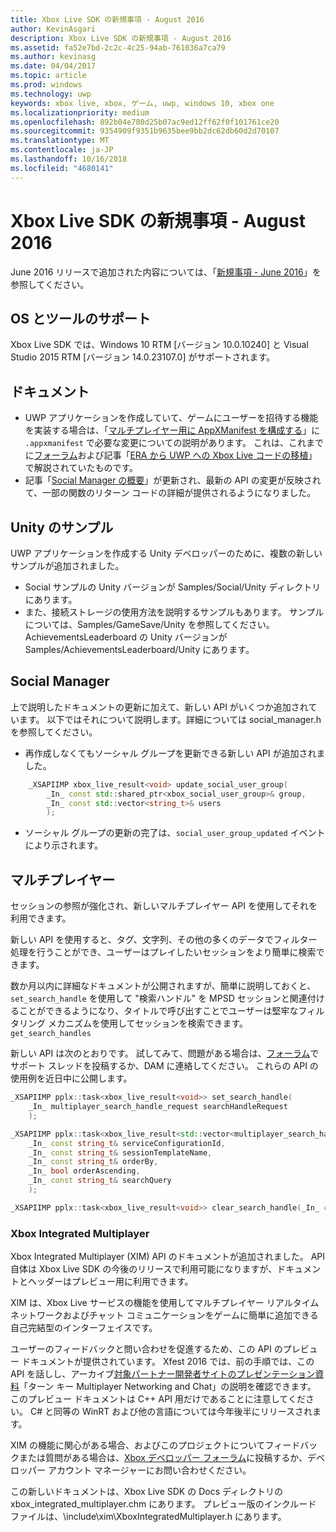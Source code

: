 ```yaml
---
title: Xbox Live SDK の新規事項 - August 2016
author: KevinAsgari
description: Xbox Live SDK の新規事項 - August 2016
ms.assetid: fa52e7bd-2c2c-4c25-94ab-761036a7ca79
ms.author: kevinasg
ms.date: 04/04/2017
ms.topic: article
ms.prod: windows
ms.technology: uwp
keywords: xbox live, xbox, ゲーム, uwp, windows 10, xbox one
ms.localizationpriority: medium
ms.openlocfilehash: 892b04e780d25b07ac9ed12ff62f0f101761ce20
ms.sourcegitcommit: 9354909f9351b9635bee9bb2dc62db60d2d70107
ms.translationtype: MT
ms.contentlocale: ja-JP
ms.lasthandoff: 10/16/2018
ms.locfileid: "4680141"
---
```

# <a name="whats-new-for-the-xbox-live-sdk---august-2016"></a>Xbox Live SDK の新規事項 - August 2016

June 2016 リリースで追加された内容については、「[新規事項 - June 2016](1606-whats-new.md)」を参照してください。

## <a name="os-and-tool-support"></a>OS とツールのサポート
Xbox Live SDK では、Windows 10 RTM [バージョン 10.0.10240] と Visual Studio 2015 RTM [バージョン 14.0.23107.0] がサポートされます。

## <a name="documentation"></a>ドキュメント
- UWP アプリケーションを作成していて、ゲームにユーザーを招待する機能を実装する場合は、「[マルチプレイヤー用に AppXManifest を構成する](../multiplayer/service-configuration/configure-your-appxmanifest-for-multiplayer.md)」に ```.appxmanifest``` で必要な変更についての説明があります。  これは、これまでに[フォーラム](https://forums.xboxlive.com)および記事「[ERA から UWP への Xbox Live コードの移植](../using-xbox-live/porting-xbox-live-code-from-xdk-to-uwp.md)」で解説されていたものです。
- 記事「[Social Manager の概要](../social-platform/intro-to-social-manager.md)」が更新され、最新の API の変更が反映されて、一部の関数のリターン コードの詳細が提供されるようになりました。

## <a name="unity-samples"></a>Unity のサンプル
UWP アプリケーションを作成する Unity デベロッパーのために、複数の新しいサンプルが追加されました。
- Social サンプルの Unity バージョンが Samples/Social/Unity ディレクトリにあります。
- また、接続ストレージの使用方法を説明するサンプルもあります。  サンプルについては、Samples/GameSave/Unity を参照してください。
AchievementsLeaderboard の Unity バージョンが Samples/AchievementsLeaderboard/Unity にあります。

## <a name="social-manager"></a>Social Manager
上で説明したドキュメントの更新に加えて、新しい API がいくつか追加されています。  以下ではそれについて説明します。詳細については social_manager.h を参照してください。

- 再作成しなくてもソーシャル グループを更新できる新しい API が追加されました。

```cpp
    _XSAPIIMP xbox_live_result<void> update_social_user_group(
        _In_ const std::shared_ptr<xbox_social_user_group>& group,
        _In_ const std::vector<string_t>& users
        );
```
- ソーシャル グループの更新の完了は、```social_user_group_updated``` イベントにより示されます。


## <a name="multiplayer"></a>マルチプレイヤー
セッションの参照が強化され、新しいマルチプレイヤー API を使用してそれを利用できます。

新しい API を使用すると、タグ、文字列、その他の多くのデータでフィルター処理を行うことができ、ユーザーはプレイしたいセッションをより簡単に検索できます。

数か月以内に詳細なドキュメントが公開されますが、簡単に説明しておくと、```set_search_handle``` を使用して "検索ハンドル" を MPSD セッションと関連付けることができるようになり、タイトルで呼び出すことでユーザーは堅牢なフィルタリング メカニズムを使用してセッションを検索できます。 ```get_search_handles```

新しい API は次のとおりです。  試してみて、問題がある場合は、[フォーラム](https://forums.xboxlive.com)でサポート スレッドを投稿するか、DAM に連絡してください。  これらの API の使用例を近日中に公開します。

```cpp
_XSAPIIMP pplx::task<xbox_live_result<void>> set_search_handle(
    _In_ multiplayer_search_handle_request searchHandleRequest
    );
```

```cpp
_XSAPIIMP pplx::task<xbox_live_result<std::vector<multiplayer_search_handle_details>>> get_search_handles(
    _In_ const string_t& serviceConfigurationId,
    _In_ const string_t& sessionTemplateName,
    _In_ const string_t& orderBy,
    _In_ bool orderAscending,
    _In_ const string_t& searchQuery
    );
```

```cpp
_XSAPIIMP pplx::task<xbox_live_result<void>> clear_search_handle(_In_ const string_t& handleId);
```

### <a name="xbox-integrated-multiplayer"></a>Xbox Integrated Multiplayer

Xbox Integrated Multiplayer (XIM) API のドキュメントが追加されました。  API 自体は Xbox Live SDK の今後のリリースで利用可能になりますが、ドキュメントとヘッダーはプレビュー用に利用できます。

XIM は、Xbox Live サービスの機能を使用してマルチプレイヤー リアルタイム ネットワークおよびチャット コミュニケーションをゲームに簡単に追加できる自己完結型のインターフェイスです。

ユーザーのフィードバックと問い合わせを促進するため、この API のプレビュー ドキュメントが提供されています。 Xfest 2016 では、前の手順では、この API を話しし、アーカイブ[対象パートナー開発者サイトのプレゼンテーション資料](https://developer.xboxlive.com/en-us/platform/documentlibrary/events/Pages/Xfest2016.aspx)「ターン キー Multiplayer Networking and Chat」の説明を確認できます。 このプレビュー ドキュメントは C++ API 用だけであることに注意してください。 C# と同等の WinRT および他の言語については今年後半にリリースされます。

XIM の機能に関心がある場合、およびこのプロジェクトについてフィードバックまたは質問がある場合は、[Xbox デベロッパー フォーラム](https://forums.xboxlive.com/)に投稿するか、デベロッパー アカウント マネージャーにお問い合わせください。

この新しいドキュメントは、Xbox Live SDK の Docs ディレクトリの xbox_integrated_multiplayer.chm にあります。  プレビュー版のインクルード ファイルは、\include\xim\XboxIntegratedMultiplayer.h にあります。  
